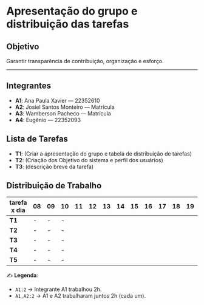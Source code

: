 # Apresentação do grupo e distribuição das tarefas

## Objetivo
Garantir transparência de contribuição, organização e esforço.

---

## Integrantes
- **A1**: Ana Paula Xavier — 22352610
- **A2**: Josiel Santos Monteiro — Matrícula
- **A3**: Wamberson Pacheco — Matrícula
- **A4**: Eugênio — 22352093



## Lista de Tarefas
- **T1**: (Criar a apresentação do grupo e tabela de distribuição de tarefas)
- **T2**: (Criação dos Objetivo do sistema e perfil dos usuários)
- **T3**: (descrição breve da tarefa)


## Distribuição de Trabalho

| tarefa x dia | 08 | 09 | 10 | 11 | 12 | 13 | 14 | 15 | 16 | 17 | 18 | 19 | 20 | 21 | 22 | 23 | 24 | 25 | 26 | 27 | 28 | 29 |
|--------------|----|----|----|----|----|----|----|----|----|----|----|----|----|----|----|----|----|----|----|----|----|----|
| **T1**       | -  |    -| -   |    |    |    |    |    |    |    |    |    |    |    |    |    |    |    |    | A4:12 |  A1:14  |    |
| **T2**       |  -  |    -| -   |    |    |    |    |    |    |    |    |    |    |    |    |    |    |    |    | A3:12 |  A2:14  |    |
| **T3**       |   - |   - |  -  |    |    |    |    |    |    |    |    |    |    |    |    |    |    |    |    | A2:10 |  A3:13  |    |
| **T4**       |    -|  -  |   - |    |    |    |    |    |    |    |    |    |    |    |    |    |    |    |    | A1:12   |  A4:14  |    |
| **T5**       |    -| -   |    -|    |    |    |    |    |    |    |    |    |    |    |    |    |    |    |    |    |    |    |
 

✍️ **Legenda**:  
- `A1:2` → Integrante A1 trabalhou 2h.  
- `A1,A2:2` → A1 e A2 trabalharam juntos 2h (cada um).  


